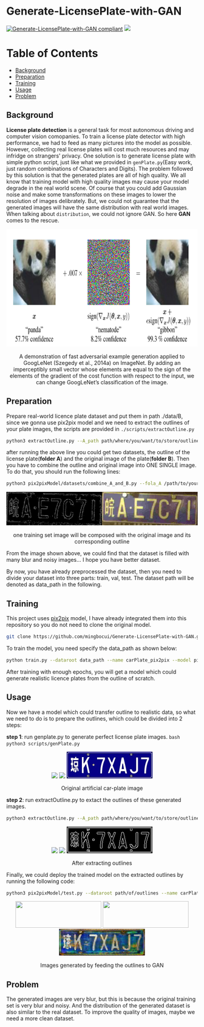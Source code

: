 # Generate-LicensePlate-with-GAN

[![Generate-LicensePlate-with-GAN compliant](https://img.shields.io/badge/FakePlate-v1.0-blue.svg)](https://github.com/mingbocui/Generate-LicensePlate-with-GAN)
![](https://img.shields.io/badge/frame-pytorch-orange.svg)



# Table of Contents

- [Background](#background)
- [Preparation](#preparation)
- [Training](#training)
- [Usage](#usage)
- [Problem](#problem)

## Background

**License plate detection** is a general task for most autonomous driving and computer vision comopanies. To train a license plate detector with high performance, we had to feed as many pictures into the model as possible. However, collecting real license plates will cost much resources and may infridge on strangers' privacy. One solution is to generate license plate with simple python script, just like what we provided in `genPlate.py`(Easy work, just random combinations of Characters and Digits). The problem followed by this solution is that the generated plates are all of high quality. We all know that training model with high quality images may cause your model degrade in the real world scene. Of course that you could add Gaussian noise and make some transformations on these images to lower the resolution of images delibrately. But, we could not guarantee that the generated images will have the same distribution with real world images. When talking about `distribution`, we could not ignore GAN. So here **GAN** comes to the rescue.

<p align="center">
  <img width="778" height="310" src="images/panda.jpg"/>
</p>
<p align="center">A demonstration of fast adversarial example generation applied to GoogLeNet (Szegedy
et al., 2014a) on ImageNet. By adding an imperceptibly small vector whose elements are equal to
the sign of the elements of the gradient of the cost function with respect to the input, we can change
GoogLeNet’s classification of the image.
</p>


## Preparation
Prepare real-world licence plate dataset and put them in path ./data/B, since we gonna use pix2pix model and we need to extract the outlines of your plate images, the scripts are provided in `./scripts/extractOutline.py`

```bash
python3 extractOutline.py --A_path path/where/you/want/to/store/outlines --B_path path/stored/original/car-plate/images
```
after running the above line you could get two datasets, the outline of the license plate(**folder A**) and the original image of the   plate(**folder B**). Then you have to combine the outline and original image into ONE SINGLE image. To do that, you should run the     following lines:
  
```bash
python3 pix2pixModel/datasets/combine_A_and_B.py --fola_A /path/to/your/outline --fola_B /path/to/your/original_image --fold_AB     /path/to/store/combined/image
```
  
<p align="center">
  <img src="ImagesGeneratedByGAN/samplesCombined/00242.jpg"/>
</p>
<p align="center">one training set image will be composed with the original image and its corresponding outline</p>

From the image shown above, we could find that the dataset is filled with many blur and noisy images... I hope you have better dataset.

By now, you have already preprocessed the dataset, then you need to divide your dataset into three parts: train, val, test. The dataset path will be denoted as data_path in the following.

## Training
  This project uses [pix2pix](https://github.com/junyanz/pytorch-CycleGAN-and-pix2pix) model, I have already integrated them into this repository so you do not need to clone the original model.

```bash
git clone https://github.com/mingbocui/Generate-LicensePlate-with-GAN.git
```
To train the model, you need specify the data_path as shown below:

```bash
python train.py --dataroot data_path --name carPlate_pix2pix --model pix2pix --direction AtoB
```

After training with enough epochs, you will get a model which could generate realistic licence plates from the outline of scratch. 
  
  
 ## Usage
 Now we have a model which could transfer outline to realistic data, so what we need to do is to prepare the outlines, which could be divided into 2 steps: 
 
  **step 1**: run genplate.py to generate perfect license plate images. 
    ```bash
    python3 scripts/genPlate.py
    ```
 
  <p align="center">
    <img src="GeneratedPlateSamples/0001-贵YE6JFV.jpg"/>
    <img src="GeneratedPlateSamples/0006-京D50UJ9.jpg"/>
    <img src="GeneratedPlateSamples/0009-琼K7XAJ7.jpg"/>
  </p>
  <p align="center">Original artificial car-plate image</p>


 **step 2**: run extractOutline.py to extact the outlines of these generated images.
  ```bash
  python3 extractOutline.py --A_path path/where/you/want/to/store/outlines --B_path path/of/artificial/images
  ```

  <p align="center">
    <img src="outlinesOfGeneratedImages/0001-贵YE6JFV.jpg"/>
    <img src="outlinesOfGeneratedImages/0006-京D50UJ9.jpg"/>
    <img src="outlinesOfGeneratedImages/0009-琼K7XAJ7.jpg"/>
  </p>
  <p align="center">After extracting outlines</p>

Finally, we could deploy the trained model on the extracted outlines by running the following code:
```bash
python3 pix2pixModel/test.py --dataroot path/of/outlines --name carPlate_pix2pix --model test --netG unet_256 --direction AtoB --dataset_mode single --norm batch
```

<p align="center">
  <img width="226" height="70" src="ImagesGeneratedByGAN/0001-贵YE6JFV_fake.png"/>
  <img width="226" height="70" src="ImagesGeneratedByGAN/0006-京D50UJ9_fake.png"/>
  <img width="226" height="70" src="ImagesGeneratedByGAN/0009-琼K7XAJ7_fake.png"/>
</p>
<p align="center">Images generated by feeding the outlines to GAN</p>


## Problem
The generated images are very blur, but this is because the original training set is very blur and noisy. And the distribution of the generated dataset is also similar to the real dataset. To improve the quality of images, maybe we need a more clean dataset.

